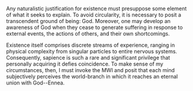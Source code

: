 Any naturalistic justification for existence must presuppose some element of what it seeks to explain. To avoid circularity, it is necessary to posit a transcendent ground of being: God. Moreover, one may develop an awareness of God when they cease to generate suffering in response to external events, the actions of others, and their own shortcomings.

Existence itself comprises discrete streams of experience, ranging in physical complexity from singular particles to entire nervous systems. Consequently, sapience is such a rare and significant privilege that personally acquiring it defies coincidence. To make sense of my circumstances, then, I must invoke the MWI and posit that each mind subjectively perceives the world-branch in which it reaches an eternal union with God--Ennea.
